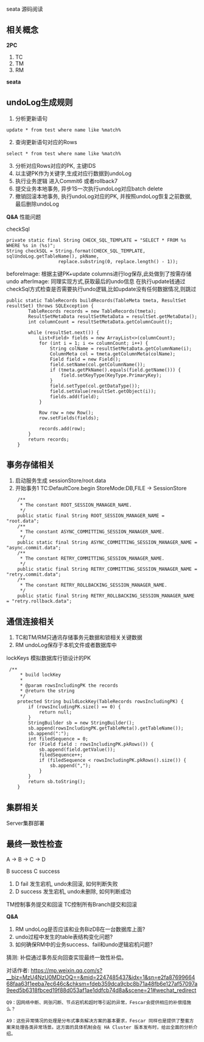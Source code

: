 seata 源码阅读

## 相关概念

**2PC**

1. TC
2. TM
3. RM

**seata**



## undoLog生成规则

1. 分析更新语句
```
update * from test where name like %match%

```

2. 查询更新语句对应的Rows
```
select * from test where name like %match%
```

3. 分析对应Rows对应的PK, 主键IDS
4. 以主键PK作为关键字,生成对应行数据到undoLog
5. 执行业务逻辑 进入Commit6 或者rollback7
6. 提交业务本地事务, 异步1S一次执行undoLog对应batch delete
7. 撤销回滚本地事务, 执行undoLog对应的PK, 并按照undoLog恢复之前数据, 最后删除undoLog

**Q&A**
性能问题

checkSql
```
private static final String CHECK_SQL_TEMPLATE = "SELECT * FROM %s WHERE %s in (%s)";
String checkSQL = String.format(CHECK_SQL_TEMPLATE, sqlUndoLog.getTableName(), pkName,
                   replace.substring(0, replace.length() - 1));
```
beforeImage:
根据主键PK+update columns进行log保存,此处做到了按需存储undo
afterImage: 
同理实现方式,获取最后的undo信息
在执行update钱通过checkSql方式检查是否需要执行undo逻辑,比如update没有任何数据情况,则跳过
```
public static TableRecords buildRecords(TableMeta tmeta, ResultSet resultSet) throws SQLException {
        TableRecords records = new TableRecords(tmeta);
        ResultSetMetaData resultSetMetaData = resultSet.getMetaData();
        int columnCount = resultSetMetaData.getColumnCount();

        while (resultSet.next()) {
            List<Field> fields = new ArrayList<>(columnCount);
            for (int i = 1; i <= columnCount; i++) {
                String colName = resultSetMetaData.getColumnName(i);
                ColumnMeta col = tmeta.getColumnMeta(colName);
                Field field = new Field();
                field.setName(col.getColumnName());
                if (tmeta.getPkName().equals(field.getName())) {
                    field.setKeyType(KeyType.PrimaryKey);
                }
                field.setType(col.getDataType());
                field.setValue(resultSet.getObject(i));
                fields.add(field);
            }

            Row row = new Row();
            row.setFields(fields);

            records.add(row);
        }
        return records;
    }
```


## 事务存储相关

1. 启动服务生成 sessionStore/root.data
2. 开始事务1 TC:DefaultCore.begin StoreMode:DB,FILE -> SessionStore

```
    /**
     * The constant ROOT_SESSION_MANAGER_NAME.
     */
    public static final String ROOT_SESSION_MANAGER_NAME = "root.data";
    /**
     * The constant ASYNC_COMMITTING_SESSION_MANAGER_NAME.
     */
    public static final String ASYNC_COMMITTING_SESSION_MANAGER_NAME = "async.commit.data";
    /**
     * The constant RETRY_COMMITTING_SESSION_MANAGER_NAME.
     */
    public static final String RETRY_COMMITTING_SESSION_MANAGER_NAME = "retry.commit.data";
    /**
     * The constant RETRY_ROLLBACKING_SESSION_MANAGER_NAME.
     */
    public static final String RETRY_ROLLBACKING_SESSION_MANAGER_NAME = "retry.rollback.data";
```


## 通信连接相关

1. TC和TM/RM只通讯存储事务元数据和锁相关关键数据
2. RM undoLog保存于本机文件或者数据库中

lockKeys
模拟数据库行锁设计的PK
```
 /**
     * build lockKey
     *
     * @param rowsIncludingPK the records
     * @return the string
     */
    protected String buildLockKey(TableRecords rowsIncludingPK) {
        if (rowsIncludingPK.size() == 0) {
            return null;
        }
        StringBuilder sb = new StringBuilder();
        sb.append(rowsIncludingPK.getTableMeta().getTableName());
        sb.append(":");
        int filedSequence = 0;
        for (Field field : rowsIncludingPK.pkRows()) {
            sb.append(field.getValue());
            filedSequence++;
            if (filedSequence < rowsIncludingPK.pkRows().size()) {
                sb.append(",");
            }
        }
        return sb.toString();
    }
```

## 集群相关

Server集群部署


## 最终一致性检查

A -> B -> C -> D

B success
C success
1. D fail 发生宕机, undo未回滚, 如何判断失败
2. D success 发生宕机, undo未删除, 如何判断成功

TM控制事务提交和回滚
TC控制所有Branch提交和回滚


**Q&A**
1. RM undoLog是否应该和业务BizDB在一台数据库上面?
2. undo过程中发生的table表结构变化问题?
3. 如何确保RM中的业务success、fail和undo逻辑宕机问题?

猜测:
补偿通过事务反向回查实现最终一致性补偿。


对话作者:
https://mp.weixin.qq.com/s?__biz=MzU4NzU0MDIzOQ==&mid=2247485437&idx=1&sn=e2fa8769966468faa63f1eeba7ec646c&chksm=fdeb359dca9cbc8b71a48fb6e127af57097a9eed5b6318fbced19f88d053af1ae1ddfcb74d8a&scene=21#wechat_redirect

```
Q9：因网络中断、网张闪断、节点宕机和超时等引起的异常，Fescar会提供相应的补偿措施么？

A9：这些异常情况的处理是分布式事务解决方案的基本要求，Fescar 同样也是提供了整套方案来处理各类异常场景。这方面的具体机制会在 HA Cluster 版本发布时，给出全面的分析介绍。

```
